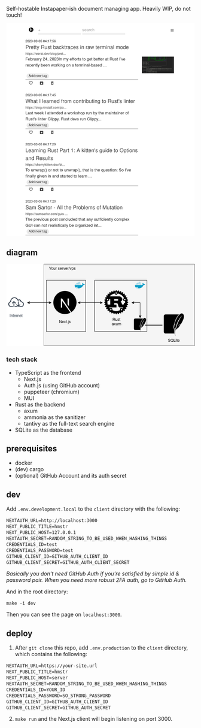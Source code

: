 Self-hostable Instapaper-ish document managing app.
Heavily WIP, do not touch!

![screenshot.png](screenshots/screenshot.png)

## diagram
![diagram.png](screenshots/diagram.png)

### tech stack
- TypeScript as the frontend
  - Next.js
  - Auth.js (using GitHub account)
  - puppeteer (chromium)
  - MUI
- Rust as the backend
  - axum
  - ammonia as the sanitizer
  - tantivy as the full-text search engine
- SQLite as the database

## prerequisites
- docker
- (dev) cargo
- (optional) GitHub Account and its auth secret

## dev
Add `.env.development.local` to the `client` directory with the following:

```
NEXTAUTH_URL=http://localhost:3000
NEXT_PUBLIC_TITLE=hmstr
NEXT_PUBLIC_HOST=127.0.0.1
NEXTAUTH_SECRET=RANDOM_STRING_TO_BE_USED_WHEN_HASHING_THINGS
CREDENTIALS_ID=test
CREDENTIALS_PASSWORD=test
GITHUB_CLIENT_ID=GITHUB_AUTH_CLIENT_ID
GITHUB_CLIENT_SECRET=GITHUB_AUTH_CLIENT_SECRET
```

*Basically you don't need GitHub Auth if you're satisfied by simple id & password pair. When you need more robust 2FA auth, go to GitHub Auth.*

And in the root directory:
```
make -i dev 
```
Then you can see the page on `localhost:3000`.

## deploy
1. After `git clone` this repo, add `.env.production` to the `client` directory, which contains the following:

```
NEXTAUTH_URL=https://your-site.url
NEXT_PUBLIC_TITLE=hmstr
NEXT_PUBLIC_HOST=server
NEXTAUTH_SECRET=RANDOM_STRING_TO_BE_USED_WHEN_HASHING_THINGS
CREDENTIALS_ID=YOUR_ID
CREDENTIALS_PASSWORD=SO_STRONG_PASSWORD
GITHUB_CLIENT_ID=GITHUB_AUTH_CLIENT_ID
GITHUB_CLIENT_SECRET=GITHUB_AUTH_SECRET
```

2. `make run` and the Next.js client will begin listening on port 3000.
